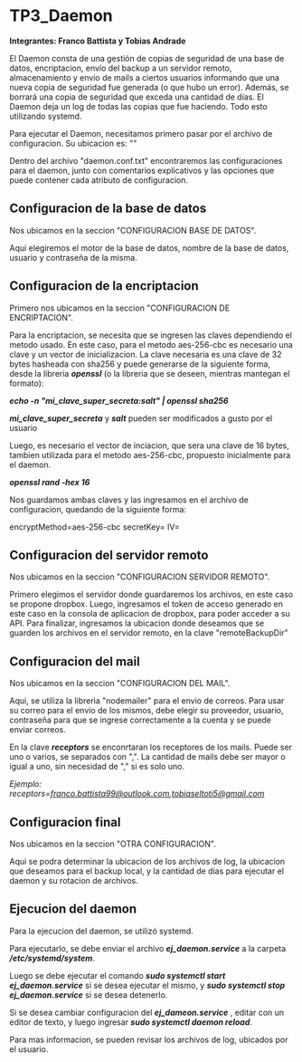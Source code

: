 # TP3_Daemon

**Integrantes: Franco Battista y Tobias Andrade**

El Daemon consta de una gestión de copias de seguridad de una base de datos, encriptacion, envío del backup a un servidor remoto, almacenamiento y envio de mails a ciertos usuarios informando que una nueva copia de seguridad fue generada (o que hubo un error). Además, se borrará una copia de seguridad que exceda una cantidad de días. El Daemon deja un log de todas las copias que fue haciendo. Todo esto utilizando systemd.

Para ejecutar el Daemon, necesitamos primero pasar por el archivo de configuracion. Su ubicacion es: ""

Dentro del archivo "daemon.conf.txt" encontraremos las configuraciones para el daemon, junto con comentarios explicativos y las opciones que puede contener cada atributo de configuracion.

## Configuracion de la base de datos

Nos ubicamos en la seccion "CONFIGURACION BASE DE DATOS".

Aqui elegiremos el motor de la base de datos, nombre de la base de datos, usuario y contraseña de la misma.

## Configuracion de la encriptacion

Primero nos ubicamos en la seccion "CONFIGURACION DE ENCRIPTACION".

Para la encriptacion, se necesita que se ingresen las claves dependiendo el metodo usado. En este caso, para el metodo aes-256-cbc es necesario una clave y un vector de inicializacion. La clave necesaria es una clave de 32 bytes hasheada con sha256 y puede generarse de la siguiente forma, desde  la libreria ***openssl*** (o la libreria que se deseen, mientras mantegan el formato):

***echo -n "mi_clave_super_secreta:salt" | openssl sha256*** 

***mi_clave_super_secreta*** y ***salt*** pueden ser modificados a gusto por el usuario

Luego, es necesario el vector de inciacion, que sera una clave de 16 bytes, tambien utilizada para el metodo aes-256-cbc, propuesto inicialmente para el daemon.

***openssl rand -hex 16***

Nos guardamos ambas claves y las ingresamos en el archivo de configuracion, quedando de la siguiente forma:

encryptMethod=aes-256-cbc
secretKey=<claveGenerada>
IV=<VectorGenerado>


## Configuracion del servidor remoto

Nos ubicamos en la seccion "CONFIGURACION SERVIDOR REMOTO".

Primero elegimos el servidor donde guardaremos los archivos, en este caso se propone dropbox.
Luego, ingresamos el token de acceso generado en este caso en la consola de aplicacion de dropbox, para poder acceder a su API.
Para finalizar, ingresamos la ubicacion donde deseamos que se guarden los archivos en el servidor remoto, en la clave "remoteBackupDir"


## Configuracion del mail

Nos ubicamos en la seccion "CONFIGURACION DEL MAIL".

Aqui, se utiliza la libreria "nodemailer" para el envio de correos. Para usar su correo para el envio de los mismos, debe elegir su proveedor, usuario, contraseña para que se ingrese correctamente a la cuenta y se puede enviar correos.

En la clave ***receptors*** se enconrtaran los receptores de los mails. Puede ser uno o varios, se separados con ",". La cantidad de mails debe ser mayor o igual a uno, sin necesidad de "," si es solo uno.

*Ejemplo: receptors=franco.battista99@outlook.com,tobiaseltoti5@gmail.com*


## Configuracion final

Nos ubicamos en la seccion "OTRA CONFIGURACION".

Aqui se podra determinar la ubicacion de los archivos de log, la ubicacion que deseamos para el backup local, y la cantidad de dias para ejecutar el daemon y su rotacion de archivos.


## Ejecucion del daemon

Para la ejecucion del daemon, se utilizó systemd.

Para ejecutarlo, se debe enviar el archivo ***ej_daemon.service*** a la carpeta ***/etc/systemd/system***. 

Luego se debe ejecutar el comando ***sudo systemctl start ej_daemon.service*** si se desea ejecutar el mismo, y ***sudo systemctl stop ej_daemon.service*** si se desea detenerlo. 

Si se desea cambiar configuracion del ***ej_dameon.service*** , editar con un editor de texto, y luego ingresar ***sudo systemctl daemon reload***.

Para mas informacion, se pueden revisar los archivos de log, ubicados por el usuario.

